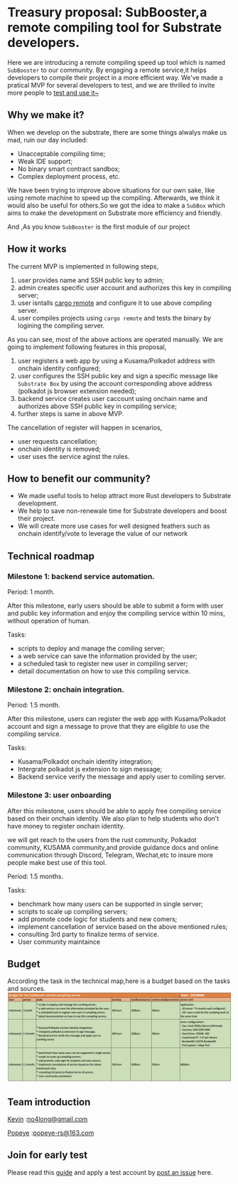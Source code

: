 # Treasury proposal: SubBooster,a remote compiling tool for Substrate developers.

Here we are introducing a remote compiling speed up tool which is named `SubBooster` to our community. By engaging a remote service,it helps developers to compile their project in a more efficient way. We've made a pratical MVP for several developers to test, and we are thrilled to invite more people to [test and use it~](https://github.com/sub-box/sub-box)

## Why we make it?

When we develop on the substrate, there are some things alwalys make us mad, ruin our day included:

* Unacceptable compiling time;
* Weak IDE support;
* No binary smart contract sandbox;
* Complex deployment process, etc.

We have been trying to improve above situations for our own sake, like using remote machine to speed up the compiling. Afterwards, we think it would also be useful for others.So we got the idea to make a `SubBox` which aims to make the development on Substrate more efficiency and friendly.

And ,As you know `SubBooster` is the first module of our project

<!-- With the of development of Polkadot and KUSAMA ,more and more peole are involved into the substrate ecosystem.Including developers who making their project on substrate and students or blockchain fans doing experiments on it.while the substrate framwork require a crucial compute source far beyond common users device.It usually takes hours to do the compile stuff.It's neither easy nor efficiency to compile the project for users,which keep many people out of this brand new field. -->

## How it works

The current MVP is implemented in following steps,

1. user provides name and SSH public key to admin;
2. admin creates specific user account and authorizes this key in compiling server;
3. user isntalls [cargo remote](https://github.com/sgeisler/cargo-remote) and configure it to use above compiling server.
4. user compiles projects using `cargo remote` and tests the binary by logining the compiling server.

As you can see, most of the above actions are operated manually. We are going to implement following features in this proposal,

1. user registers a web app by using a Kusama/Polkadot address with onchain identity configured;
2. user configures the SSH public key and sign a specific message like `Substrate Box` by using the account corresponding above address (polkadot js browser extension needed);
3. backend service creates user caccount using onchain name and authorizes above SSH public key in compiling service;
4. further steps is same in above MVP.

The cancellation of register will happen in scenarios,
* user requests cancellation;
* onchain identity is removed;
* user uses the service aginst the rules.

## How to benefit our community?

<!-- We make good toointend to bring these values to the ecosystem: -->

* We made useful tools to helop attract more Rust developers to Substrate development.
* We help to save non-renewale time for Substrate developers and boost their project.
* We will create more use cases for well designed feathers such as onchain identify/vote to leverage the value of our network


## Technical roadmap

### Milestone 1: backend service automation.

Period: 1 month.

After this milestone, early users should be able to submit a form with user and public key information and enjoy the compiling service within 10 mins, without operation of human.

Tasks:

* scripts to deploy and manage the comiling server;
* a web service can save the information provided by the user;
* a scheduled task to register new user in compiling server;
* detail documentation on how to use this compiling service.

### Milestone 2: onchain integration.

Period: 1.5 month.

After this milestone, users can register the web app with Kusama/Polkadot account and sign a message to prove that they are eligible to use the compiling service.

Tasks:

* Kusama/Polkadot onchain identity integration;
* Intergrate polkadot js extension to sign message;
* Backend service verify the message and apply user to comiling server.

### Milestone 3: user onboarding

After this milestone, users should be able to apply free compiling service based on their onchain identity. We also plan to help students who don't have money to register onchain identity.

we will get reach to the users from the rust community, Polkadot community, KUSAMA community,and provide guidance docs and online communication through Discord, Telegram, Wechat,etc to insure more people make best use of this tool.

Period: 1.5 months.

Tasks:

* benchmark how many users can be supported in single server;
* scripts to scale up compiling servers;
* add promote code logic for students and new comers;
* implement cancellation of service based on the above mentioned rules;
* consulting 3rd party to finalize terms of service.
* User community maintaince


## Budget

According the task in the technical map,here is a budget based on the tasks and sources.
![Budget](images/Budget.png)


<!-- ### Server configuration
- renting servers :10 severs well meet the requirements
|Amd |3950x| CPU
16core| 32threads
250G SSD |64G Memory
|bandwith:|xxxT
customized IP
<!-- -->
<!-- - Deployment Optmize and maintaince
We will make a series of automatic scripts to fit the compiling workflow.
Monitor the severs,optimize the sever performance,disaster backup to provide stable and convinient service.

<!-- A web-based interface will be provided for users to register and get access to the tool. --> 
<!-- ![web](images/web.png) -->

## Team introduction

[Kevin](https://github.com/gbt1988)     :no4long@gmail.com

[Popeye](https://github.com/popeye-rs)  :popeye-rs@163.com



## Join for early test

Please read this [guide](https://github.com/sub-box/sub-box) and apply a test account by [post an issue](https://github.com/sub-box/sub-box/issues) here.

<!-- ## More about Subbox -->
